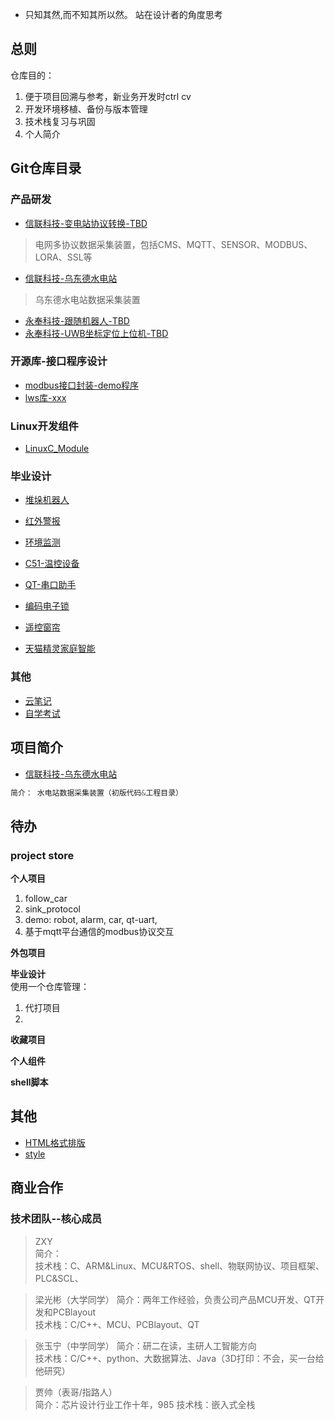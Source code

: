 - 只知其然,而不知其所以然。 站在设计者的角度思考

## 总则 
仓库目的：
1. 便于项目回溯与参考，新业务开发时ctrl cv
2. 开发环境移植、备份与版本管理
3. 技术栈复习与巩固
4. 个人简介

## Git仓库目录
### 产品研发
- [信联科技-变电站协议转换-TBD]()
> 电网多协议数据采集装置，包括CMS、MQTT、SENSOR、MODBUS、LORA、SSL等
- [信联科技-乌东德水电站](https://github.com/useryu1015/wdd_proc)
> 乌东德水电站数据采集装置
- [永奉科技-跟随机器人-TBD]()
- [永奉科技-UWB坐标定位上位机-TBD]()


### 开源库-接口程序设计
- [modbus接口封装-demo程序]()
- [lws库-xxx](https://github.com/useryu1015/libwebsockets-example-tx-rx)

### Linux开发组件
- [LinuxC_Module](https://github.com/useryu1015/module_C)

### 毕业设计
- [堆垛机器人](https://github.com/useryu1015/...)
- [红外警报]()
- [环境监测]()
- [C51-温控设备]()
- [QT-串口助手]()

- [编码电子锁]()
- [遥控窗帘]()
- [天猫精灵家庭智能]()

### 其他
- [云笔记](https://github.com/useryu1015/cloud_note)
- [自学考试](https://github.com/useryu1015/XKD)


## 项目简介
- [信联科技-乌东德水电站](https://github.com/useryu1015/wdd_proc)	
``` c
简介： 水电站数据采集装置（初版代码&工程目录）
```	


## 待办
### project store
**个人项目**
1. follow_car
2. sink_protocol
3. demo: robot, alarm, car, qt-uart, 
4. 基于mqtt平台通信的modbus协议交互

**外包项目**

**毕业设计**    
使用一个仓库管理：  
1. 代打项目
2. 

**收藏项目** 

**个人组件** 

**shell脚本** 

## 其他
- [HTML格式排版](https://github.com/TitanRGB/TitanRGB/blob/main/README.md?plain=1)
- [style](./image/%E6%8E%92%E7%89%88%E8%AE%BE%E8%AE%A1.png)

## 商业合作
### 技术团队--核心成员
> ZXY	
> 简介：	
> 技术栈：C、ARM&Linux、MCU&RTOS、shell、物联网协议、项目框架、PLC&SCL、	

> 梁光彬（大学同学）	
> 简介：两年工作经验，负责公司产品MCU开发、QT开发和PCBlayout	
> 技术栈：C/C++、MCU、PCBlayout、QT	

> 张玉宁（中学同学）	
> 简介：研二在读，主研人工智能方向	
> 技术栈：C/C++、python、大数据算法、Java（3D打印：不会，买一台给他研究）	

> 贾帅（表哥/指路人）	
> 简介：芯片设计行业工作十年，985	
> 技术栈：嵌入式全栈	

<!---
useryu1015/useryu1015 is a ✨ special ✨ repository because its `README.md` (this file) appears on your GitHub profile.
You can click the Preview link to take a look at your changes.
--->




